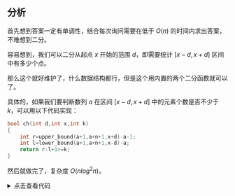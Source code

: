 ## 分析

首先想到答案一定有单调性，结合每次询问需要在低于 $O(n)$ 的时间内求出答案，不难想到二分。

容易想到，我们可以二分从起点 $x$ 开始的范围 $d$，即需要统计 $[x-d,x+d]$ 区间中有多少个点。

那么这个就好维护了，什么数据结构都行，但是这个用内置的两个二分函数就可以了。

具体的，如果我们要判断数列 $a$ 在区间 $[x-d,x+d]$ 中的元素个数是否不少于 $k$，可以用以下代码实现：

```cpp
bool ch(int d,int x,int k)
{
	int r=upper_bound(a+1,a+n+1,x+d)-a-1;
	int l=lower_bound(a+1,a+n+1,x-d)-a;
	return r-l+1>=k;
}
```

然后就做完了，复杂度 $O(nlog^2n)$。

<details>
<summary>点击查看代码</summary>

```
#include<bits/stdc++.h>
#include <ext/pb_ds/assoc_container.hpp>
#include <ext/pb_ds/tree_policy.hpp>
#include<ext/pb_ds/hash_policy.hpp>
#include<ext/pb_ds/trie_policy.hpp>
#include<ext/pb_ds/priority_queue.hpp>
#define int long long
using namespace std;
using namespace  __gnu_pbds;
//gp_hash_table<string,int>mp2;
//__gnu_pbds::priority_queue<int,less<int>,pairing_heap_tag> q;
inline int read()
{
	int w=1,s=0;char ch=getchar();
	while(!isdigit(ch)){if(ch=='-')w=-1;ch=getchar();}
	while(isdigit(ch)){s=s*10+(ch-'0');ch=getchar();}
	return w*s;
}
const int mod=998244353;
const int maxn=1e6+10;
int n,Q;
int a[maxn];
int mi=1e17,ma=-1e17;
bool ch(int x,int b,int k)
{
	int r=upper_bound(a+1,a+n+1,b+x)-a-1;
	int l=lower_bound(a+1,a+n+1,b-x)-a;
	return r-l+1>=k;
}
signed main()
{
//	freopen("xxx.in","r",stdin);
//	freopen("xxx.out","w",stdout);
	cin>>n>>Q;
	for(int i=1;i<=n;i++)a[i]=read(),mi=min(mi,a[i]),ma=max(ma,a[i]);
	sort(a+1,a+n+1);a[0]=-1e9-7;a[n+1]=1e9+7;
	while(Q--)
	{
		int b=read(),k=read();
		int l=0,r=3e8;
		while(l<r)
		{
			int mid=(l+r)>>1;
			if(ch(mid,b,k))r=mid;
			else l=mid+1;
		}
		printf("%lld\n",r);
	}
	return 0;
}
```
</details>
